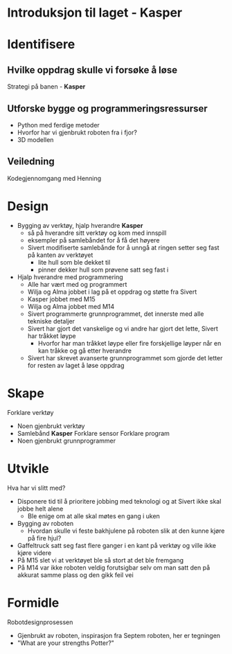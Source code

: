 # Introduksjon til laget - Kasper

# Identifisere
## Hvilke oppdrag skulle vi forsøke å løse
Strategi på banen - **Kasper**

## Utforske bygge og programmeringsressurser
- Python med ferdige metoder
- Hvorfor har vi gjenbrukt roboten fra i fjor?
- 3D modellen

## Veiledning
Kodegjennomgang med Henning

# Design
- Bygging av verktøy, hjalp hverandre **Kasper** 
  - så på hverandre sitt verktøy og kom med innspill
  - eksempler på samlebåndet for å få det høyere
  - Sivert modifiserte samlebånde for å unngå at ringen setter seg fast på kanten av verktøyet
     - lite hull som ble dekket til
     - pinner dekker hull som prøvene satt seg fast i
- Hjalp hverandre med programmering
  - Alle har vært med og programmert
  - Wilja og Alma jobbet i lag på et oppdrag og støtte fra Sivert
  - Kasper jobbet med M15
  - Wilja og Alma jobbet med M14
  - Sivert programmerte grunnprogrammet, det innerste med alle tekniske detaljer
  - Sivert har gjort det vanskelige og vi andre har gjort det lette, Sivert har tråkket løype
     - Hvorfor har man tråkket løype eller fire forskjellige løyper når en kan tråkke og gå etter hverandre  
  - Sivert har skrevet avanserte grunnprogrammet som gjorde det letter for resten av laget å løse oppdrag

# Skape
Forklare verktøy
- Noen gjenbrukt verktøy
- Samlebånd **Kasper**
Forklare sensor
Forklare program
- Noen gjenbrukt grunnprogrammer

# Utvikle
Hva har vi slitt med?
- Disponere tid til å prioritere jobbing med teknologi og at Sivert ikke skal jobbe helt alene
  - Ble enige om at alle skal møtes en gang i uken
- Bygging av roboten
  - Hvordan skulle vi feste bakhjulene på roboten slik at den kunne kjøre på fire hjul?
- Gaffeltruck satt seg fast flere ganger i en kant på verktøy og ville ikke kjøre videre
- På M15 slet vi at verktøyet ble så stort at det ble fremgang
- På M14 var ikke roboten veldig forutsigbar selv om man satt den på akkurat samme plass og den gikk feil vei

# Formidle
Robotdesignprosessen
- Gjenbrukt av roboten, inspirasjon fra Septem roboten, her er tegningen
- "What are your strengths Potter?"
    


    
 
